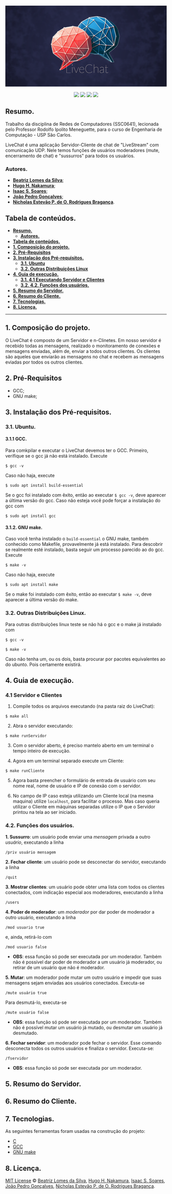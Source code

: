 ![LiveChat](img/livechat.png)

<p align="center">
<img src="https://img.shields.io/github/license/ISS2718/LiveChat"/>
<img src="https://img.shields.io/badge/Language-C-blue"/>
<img src="https://img.shields.io/badge/Socket-UDP-blue"/>
<img src="https://img.shields.io/badge/Server/Cliente-C-blue"/>
</p>

## **Resumo.**

Trabalho da disciplina de Redes de Computadores (SSC0641), lecionada pelo Professor Rodolfo Ipolito Meneguette, para o curso de Engenharia de Computação - USP São Carlos.

LiveChat é uma aplicação Servidor-Cliente de chat de "LiveStream" com comunicação UDP. Nele temos funções de usuários moderadores (mute, encerramento de chat) e "sussurros" para todos os usuários.

### **Autores.**

* **[Beatriz Lomes da Silva](https://github.com/bealomes)**;
* **[Hugo H. Nakamura](https://github.com/ikuyorih9)**;
* **[Isaac S. Soares](https://github.com/ISS2718)**;
* **[João Pedro Gonçalves](https://github.com/JoaoHardline)**;
* **[Nicholas Estevão P. de O. Rodrigues Bragança](https://github.com/nicholasestevao)**.

## **Tabela de conteúdos.**

   * [**Resumo.**](#resumo)
       * [**Autores.**](#autores)     
   * [**Tabela de conteúdos.**](#tabela-de-conte%C3%BAdos)
   * [**1. Composição do projeto.**](#1-composi%C3%A7%C3%A3o-do-projeto)
   * [**2. Pré-Requisitos**](#2-pr%C3%A9-requisitos)
   * [**3. Instalação dos Pré-requisitos.**](#3-instala%C3%A7%C3%A3o-dos-pr%C3%A9-requisitos)
      * [**3.1. Ubuntu**](#31-ubuntu)
      * [**3.2. Outras Distribuições Linux**](#32-outras-distribui%C3%A7%C3%B5es-linux)  
   * [**4. Guia de execução.**](#4-guia-de-execu%C3%A7%C3%A3o)
      * [**3.1. 4.1 Executando Servidor e Clientes**](#41-servidor-e-clientes)
      * [**3.2. 4.2. Funções dos usuários.**](#42-fun%C3%A7%C3%B5es-dos-usu%C3%A1rios)   
   * [**5. Resumo do Servidor.**](#5-resumo-do-servidor)
   * [**6. Resumo do Cliente.**](#6-resumo-do-clienter)
   * [**7. Tecnologias.**](#7-tecnologias)
   * [**8. Licença.**](#8-licença)

---

## **1. Composição do projeto.**

O LiveChat é composto de um Servidor e n-Clinetes. Em nosso servidor é recebido todas as mensagens, realizado o monitoramento de conexões e mensagens enviadas, além de, enviar a todos outros clientes. Os clientes são aqueles que enviarão as mensagens no chat e recebem as mensagens eviadas por todos os outros clientes.

## **2. Pré-Requisitos**

* GCC;
* GNU make;

## **3. Instalação dos Pré-requisitos.**

### **3.1. Ubuntu.**

#### **3.1.1 GCC.**

Para comkpilar e executar o LiveChat devemos ter o GCC. Primeiro, verifique se o gcc já não está instalado. Execute

```
$ gcc -v
```

Caso não haja, execute

```
$ sudo apt install build-essential
```

Se o gcc foi instalado com êxito, então ao executar ```$ gcc -v```, deve aparecer a última versão do gcc.
Caso não esteja você pode forçar a instalação do gcc com

```
$ sudo apt install gcc
```

#### **3.1.2. GNU make.**

Caso você tenha instalado o ```build-essential``` o GNU make, também conhecido como Makefile, provavelmente já está instalado. Para descobrir se realmente esté instalado, basta seguir um processo parecido ao do gcc. Execute

```
$ make -v
```

Caso não haja, execute

```
$ sudo apt install make
```

Se o make foi instalado com êxito, então ao executar ```$ make -v```, deve aparecer a última versão do make.

### **3.2. Outras Distribuições Linux.**

Para outras distribuições linux teste se não há o gcc e o make já instalado com

```
$ gcc -v
```

```
$ make -v
```

Caso não tenha um, ou os dois, basta procurar por pacotes equivalentes ao do ubunto. Pois certamente existirá.

## **4. Guia de execução.**

### **4.1 Servidor e Clientes**

1. Compile todos os arquivos executando (na pasta raiz do LiveChat):

```
$ make all
```

2. Abra o servidor executando:

```
$ make runServidor
```

3. Com o servidor aberto, é preciso mantelo aberto em um terminal o tempo inteiro de execução.

4. Agora em um terminal separado execute um Cliente:

```
$ make runCliente
```

5. Agora basta preencher o formulário de entrada de usuário com seu nome real, nome de usuário e IP de conexão com o servidor.

6. No campo de IP caso esteja utilizando um Cliente local (na mesma maquina) utilize ```localhost```, para facilitar o processo. Mas caso queria utilizar o Cliente em máquinas separadas utilize o IP que o Servidor printou na tela ao ser iniciado.

### **4.2. Funções dos usuários.**

**1. Sussurro**: um usuário pode enviar uma *mensagem* privada a outro *usuário*, executando a linha

```
/priv usuário mensagem
```

**2. Fechar cliente**: um usuário pode se desconectar do servidor, executando a linha

```
/quit
```

**3. Mostrar clientes**: um usuário pode obter uma lista com todos os clientes conectados, com indicação especial aos moderadores, executando a linha

```
/users
```

**4. Poder de moderador**: um *moderador* por dar poder de moderador a outro usuário, executando a linha

```
/mod usuario true
```
e, ainda, retirá-lo com
```
/mod usuario false
```
* **OBS**: essa função só pode ser executada por um moderador. Também não é possível dar poder de moderador a um usuário já moderador, ou retirar de um usuário que não é moderador.


**5. Mutar**: um moderador pode mutar um outro usuário e impedir que suas mensagens sejam enviadas aos usuários conectados. Executa-se
```
/mute usuário true
```
Para desmutá-lo, executa-se
```
/mute usuário false
```

* **OBS**: essa função só pode ser executada por um moderador. Também não é possível mutar um usuário já mutado, ou desmutar um usuário já desmutado.

**6. Fechar servidor**: um moderador pode fechar o servidor. Esse comando desconecta todos os outros usuários e finaliza o servidor. Executa-se:
```
/fservidor
```
* **OBS**: essa função só pode ser executada por um moderador.

## **5. Resumo do Servidor.**



## **6. Resumo do Cliente.**




## **7. Tecnologias.**

As seguintes ferramentas foram usadas na construção do projeto:

- [C](https://devdocs.io/c/)
- [GCC](https://gcc.gnu.org/)
- [GNU make](https://www.gnu.org/software/make/manual/make.html)

## **8. Licença.**

[MIT License](https://github.com/ISS2718/Whisper.Driver/blob/main/LICENSE) © [Beatriz Lomes da Silva](https://github.com/bealomes), [Hugo H. Nakamura](https://github.com/ikuyorih9), [Isaac S. Soares](https://github.com/ISS2718), [João Pedro Gonçalves](https://github.com/JoaoHardline), [Nicholas Estevão P. de O. Rodrigues Bragança](https://github.com/nicholasestevao).


